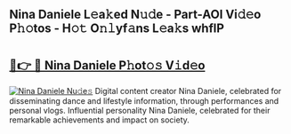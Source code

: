 ## Nina Daniele L𝚎a𝚔ed N𝚞𝚍e - Part-AOl Vi𝚍𝚎o P𝚑𝚘tos - H𝚘𝚝 O𝚗𝚕yf𝚊ns L𝚎a𝚔s whflP

# <h2><a href="http://kfb6d07.oniu.top/?m=Nina+Daniele">🔗👉 🔴 Nina Daniele P𝚑ot𝚘𝚜 V𝚒d𝚎o</a></h2>

[![Nina Daniele Nu𝚍e𝚜](https://i.imgur.com/0qMVB7G.gif)](http://kfb6d07.oniu.top/?m=Nina+Daniele)
Digital content creator Nina Daniele, celebrated for disseminating dance and lifestyle information, through performances and personal vlogs. Influential personality Nina Daniele, celebrated for their remarkable achievements and impact on society.  
